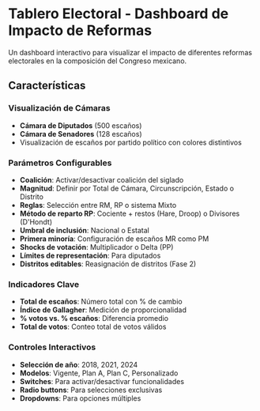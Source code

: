 # Tablero Electoral - Dashboard de Impacto de Reformas

Un dashboard interactivo para visualizar el impacto de diferentes reformas electorales en la composición del Congreso mexicano.

## Características

### Visualización de Cámaras
- **Cámara de Diputados** (500 escaños)
- **Cámara de Senadores** (128 escaños)
- Visualización de escaños por partido político con colores distintivos

### Parámetros Configurables
- **Coalición**: Activar/desactivar coalición del siglado
- **Magnitud**: Definir por Total de Cámara, Circunscripción, Estado o Distrito
- **Reglas**: Selección entre RM, RP o sistema Mixto
- **Método de reparto RP**: Cociente + restos (Hare, Droop) o Divisores (D'Hondt)
- **Umbral de inclusión**: Nacional o Estatal
- **Primera minoría**: Configuración de escaños MR como PM
- **Shocks de votación**: Multiplicador o Delta (PP)
- **Límites de representación**: Para diputados
- **Distritos editables**: Reasignación de distritos (Fase 2)

### Indicadores Clave
- **Total de escaños**: Número total con % de cambio
- **Índice de Gallagher**: Medición de proporcionalidad
- **% votos vs. % escaños**: Diferencia promedio
- **Total de votos**: Conteo total de votos válidos

### Controles Interactivos
- **Selección de año**: 2018, 2021, 2024
- **Modelos**: Vigente, Plan A, Plan C, Personalizado
- **Switches**: Para activar/desactivar funcionalidades
- **Radio buttons**: Para selecciones exclusivas
- **Dropdowns**: Para opciones múltiples

